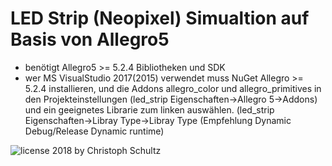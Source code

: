 # LED Strip (Neopixel) Simualtion auf Basis von Allegro5

* benötigt Allegro5 >= 5.2.4 Bibliotheken und SDK
* wer MS VisualStudio 2017(2015) verwendet muss NuGet Allegro >= 5.2.4 installieren, und die Addons allegro_color und allegro_primitives in den Projekteinstellungen (led_strip Eigenschaften->Allegro 5->Addons) und ein geeignetes Librarie zum linken auswählen. (led_strip Eigenschaften->Libray Type->Libray Type (Empfehlung  Dynamic Debug/Release Dynamic runtime)

![license](https://i.creativecommons.org/l/by-nc/4.0/88x31.png) 2018 by Christoph Schultz
